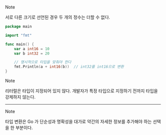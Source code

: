 > [!NOTE]
> 서로 다른 크기로 선언된 경우 두 개의 정수는 더할 수 없다.

```go
package main

import "fmt"

func main() {
    var a int16 = 10
    var b int32 = 20

    // 명시적으로 타입을 맞춰야 한다
    fmt.Println(a + int16(b))  // int32를 int16으로 변환
}
```

> [!NOTE]
> 리터럴은 타입이 지정되어 있지 않다.
> 개발자가 특정 타입으로 지정하기 전까지 타입을 강제하지 않는다.

---

> [!NOTE]
> 타입 변환은 Go 가 단순성과 명확성을 대가로 약간의 자세한 정보를 추가해야 하는 선택을 한 부분이다.

